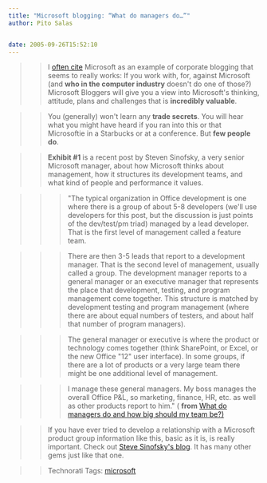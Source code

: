 ```yaml
---
title: "Microsoft blogging: “What do managers do…”"
author: Pito Salas


date: 2005-09-26T15:52:10
---
```



>>

>> I [often
cite](<http://www.blogonevent.com/archives/2005/09/ballmer_may_not.html>)
Microsoft as an example of corporate blogging that seems to really works: If
you work with, for, against Microsoft (and **who in the computer industry**
doesn't do one of those?) Microsoft Bloggers will give you a view into
Microsoft's thinking, attitude, plans and challenges that is **incredibly
valuable**.

>>

>> You (generally) won't learn any **trade secrets**. You will hear what you
might have heard if you ran into this or that Microsoftie in a Starbucks or at
a conference. But **few people do**.

>>

>> **Exhibit #1** is a recent post by Steven Sinofsky, a very senior Microsoft
manager, about how Microsoft thinks about management, how it structures its
development teams, and what kind of people and performance it values.

>>

>>> "The typical organization in Office development is one where there is a
group of about 5-8 developers (we'll use developers for this post, but the
discussion is just points of the dev/test/pm triad) managed by a lead
developer. That is the first level of management called a feature team.

>>>

>>> There are then 3-5 leads that report to a development manager. That is the
second level of management, usually called a group. The development manager
reports to a general manager or an executive manager that represents the place
that development, testing, and program management come together. This
structure is matched by development testing and program management (where
there are about equal numbers of testers, and about half that number of
program managers).

>>>

>>> The general manager or executive is where the product or technology comes
together (think SharePoint, or Excel, or the new Office "12" user interface).
In some groups, if there are a lot of products or a very large team there
might be one additional level of management.

>>>

>>> I manage these general managers. My boss manages the overall Office P&L,
so marketing, finance, HR, etc. as well as other products report to him." (
**from** [What do managers do and how big should my team
be?)](<http://blogs.msdn.com/techtalk/archive/2005/09/24/473599.aspx>)

>>

>> If you have ever tried to develop a relationship with a Microsoft product
group information like this, basic as it is, is really important. Check out
[Steve Sinofsky's blog](<http://blogs.msdn.com/techtalk/default.aspx>). It has
many other gems just like that one.

>>

>> Technorati Tags: [microsoft](<http://www.technorati.com/tag/microsoft>)


